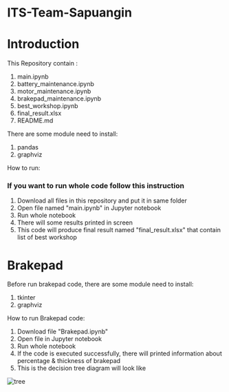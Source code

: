 # ITS-Team-Sapuangin

# Introduction
This Repository contain :
1. main.ipynb
2. battery_maintenance.ipynb
3. motor_maintenance.ipynb
4. brakepad_maintenance.ipynb
5. best_workshop.ipynb
6. final_result.xlsx
7. README.md

There are some module need to install:
1. pandas
2. graphviz


How to run:
### If you want to run whole code follow this instruction
1. Download all files in this repository and put it in same folder
2. Open file named "main.ipynb" in Jupyter notebook
3. Run whole notebook
4. There will some results printed in screen
5. This code will produce final result named "final_result.xlsx" that contain list of best workshop 

# Brakepad
Before run brakepad code, there are some module need to install:
1. tkinter
2. graphviz

How to run Brakepad code:
1. Download file "Brakepad.ipynb" 
2. Open file in Jupyter notebook
3. Run whole notebook
4. If the code is executed successfully, there will printed information about percentage & thickness of brakepad
6. This is the decision tree diagram will look like

![tree](https://user-images.githubusercontent.com/99813942/154808293-eb9b0004-6ee9-40ff-8608-a32543d512a0.png)
